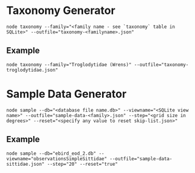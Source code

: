 # Taxonomy Generator

```
node taxonomy --family="<family name - see `taxonomy` table in SQLite>" --outfile="taxonomy-<familyname>.json"
```

## Example
```
node taxonomy --family="Troglodytidae (Wrens)" --outfile="taxonomy-troglodytidae.json"
```

# Sample Data Generator

```
node sample --db="<database file name.db>" --viewname="<SQLite view name>" --outfile="sample-data-<family>.json" --step="<grid size in degrees>" --reset="<specify any value to reset skip-list.json>"
```

## Example
```
node sample --db="ebird_eod_2.db" --viewname="observationsSimpleSittidae" --outfile="sample-data-sittidae.json" --step="20" --reset="true"
```
